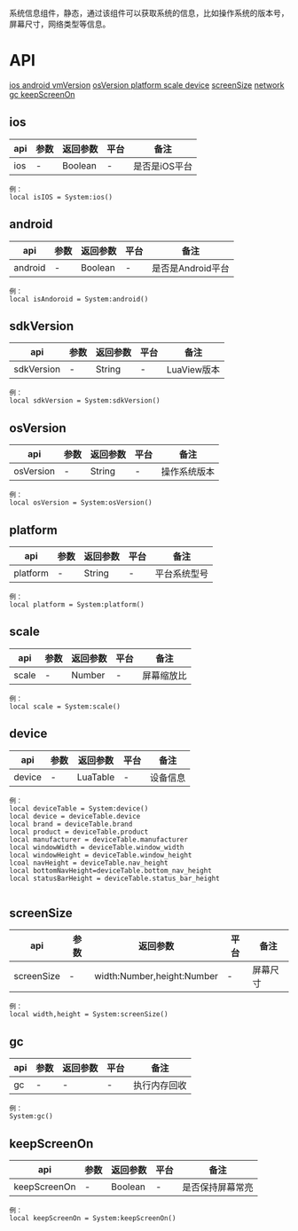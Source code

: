 系统信息组件，静态，通过该组件可以获取系统的信息，比如操作系统的版本号，屏幕尺寸，网络类型等信息。

# API

[ios ](#ios)
[android ](#android)
[vmVersion](#vmVersion)
[osVersion ](#osVersion)
[platform ](#platform)
[scale ](#scale)
[device](#device)
[screenSize](#screenSize)
[network ](#network)
[gc ](#gc)
[keepScreenOn](#keepScreenOn)


## ios
| api  |参数   |返回参数   |平台   |备注|
| ------------ | ------------ | ------------ | ------------ |------------ |
| ios   |   -  |   Boolean| -|   是否是iOS平台|

```
例：
local isIOS = System:ios()
```

## android
| api  |参数   |返回参数   |平台   |备注|
| ------------ | ------------ | ------------ | ------------ |------------ |
| android    |   -  |   Boolean| -|   是否是Android平台|

```
例：
local isAndoroid = System:android()
```

## sdkVersion
| api  |参数   |返回参数   |平台   |备注|
| ------------ | ------------ | ------------ | ------------ |------------ |
| sdkVersion    |   -  |   String| -|   LuaView版本|

```
例：
local sdkVersion = System:sdkVersion()
```

## osVersion
| api  |参数   |返回参数   |平台   |备注|
| ------------ | ------------ | ------------ | ------------ |------------ |
| osVersion     |   -  |   String| -|   操作系统版本|

```
例：
local osVersion = System:osVersion()
```

## platform
| api  |参数   |返回参数   |平台   |备注|
| ------------ | ------------ | ------------ | ------------ |------------ |
| platform     |   -  |   String| -|   平台系统型号|

```
例：
local platform = System:platform()
```

## scale
| api  |参数   |返回参数   |平台   |备注|
| ------------ | ------------ | ------------ | ------------ |------------ |
| scale      |   -  |   Number| -|   屏幕缩放比|

```
例：
local scale = System:scale()
```

## device
| api  |参数   |返回参数   |平台   |备注|
| ------------ | ------------ | ------------ | ------------ |------------ |
| device       |   -  |   LuaTable| -|   设备信息|

```
例：
local deviceTable = System:device()
local device = deviceTable.device
local brand = deviceTable.brand
local product = deviceTable.product
local manufacturer = deviceTable.manufacturer
local windowWidth = deviceTable.window_width
local windowHeight = deviceTable.window_height
lcoal navHeight = deviceTable.nav_height
local bottomNavHeight=deviceTable.bottom_nav_height
local statusBarHeight = deviceTable.status_bar_height


```

## screenSize
| api  |参数   |返回参数   |平台   |备注|
| ------------ | ------------ | ------------ | ------------ |------------ |
| screenSize        |   -  |   width:Number,height:Number| -|   屏幕尺寸|

```
例：
local width,height = System:screenSize()
```

## gc
| api  |参数   |返回参数   |平台   |备注|
| ------------ | ------------ | ------------ | ------------ |------------ |
| gc        |   -  |   -| -|   执行内存回收|

```
例：
System:gc()
```

## keepScreenOn
| api  |参数   |返回参数   |平台   |备注|
| ------------ | ------------ | ------------ | ------------ |------------ |
| keepScreenOn        |   -  |   Boolean| -|   是否保持屏幕常亮|

```
例：
local keepScreenOn = System:keepScreenOn()
```